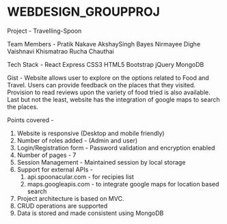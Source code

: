 # WEBDESIGN_GROUPPROJ

Project - Travelling-Spoon

Team Members -  Pratik Nakave
                AkshaySingh Bayes
                Nirmayee Dighe
                Vaishnavi Khismatrao
                Rucha Chauthai
    
Tech Stack -  React
              Express
              CSS3
              HTML5
              Bootstrap
              jQuery
              MongoDB

Gist -  Website allows user to explore on the options related to Food and Travel. Users can provide feedback on the places that they visited.
        Provision to read reviews upon the variety of food tried is also available. Last but not the least, website has the integration of 
        google maps to search the places.

Points covered - 
1. Website is responsive (Desktop and mobile friendly)
2. Number of roles added - (Admin and user)
3. Login/Registration form - Password validation and encryption enabled
4. Number of pages - 7
5. Session Management - Maintained session by local storage
6. Support for external APIs - 
   1. api.spoonacular.com - for recipies list
   2. maps.googleapis.com - to integrate google maps for location based search
7. Project architecture is based on MVC. 
8. CRUD operations are supported
9. Data is stored and made consistent using MongoDB

